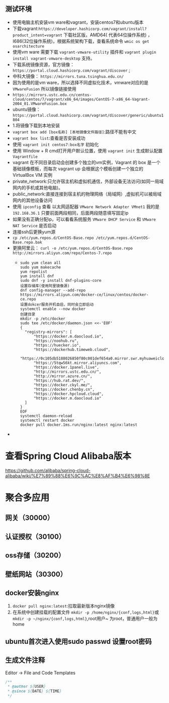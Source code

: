 ## 测试环境

- 使用电脑主机安装vm ware和vagrant，安装centos7和ubuntu版本
- 下载vagrant:`https://developer.hashicorp.com/vagrant/install?product_intent=vagrant` 下载社区版，AMD64(
  代表64位操作系统)
  ，I686(32位操作系统)，根据系统架构下载，查看系统命令 `wmic os get osarchitecture`
- 使用vm ware 需要下载 `vagrant-vmware-utility` 插件和 `vagrant plugin install vagrant-vmware-desktop` 支持。
- 下载系统镜像资源，官方镜像： `https://portal.cloud.hashicorp.com/vagrant/discover` ;
- 中科大镜像： `https://mirrors.tuna.tsinghua.edu.cn/`
- 因为使用的是vm ware，所以选择不同虚拟化技术，vmware对应的是 `VMwareFusion` 所以镜像链接使用
- `https://mirrors.ustc.edu.cn/centos-cloud/centos/7/vagrant/x86_64/images/CentOS-7-x86_64-Vagrant-2004_01.VMwareFusion.box`
- ubuntu镜像： `https://portal.cloud.hashicorp.com/vagrant/discover/generic/ubuntu1804`
- 1.将镜像下载到本地安装
- `vagrant box add [box名称] [本地镜像文件路径]`:路径不能有中文
- `vagrant box list`:查看是否安装成功
- 使用 `vagrant init centos7:box名字` 初始化
- 使用 Window + R cmd打开用户默认位置，使用 `vagrant init` 生成默认配置 `Vagrantfile`
- vagrant 在不同目录启动会创建多个独立的vm实例，Vagrant 的 box 是一个基础镜像模板，而每次 vagrant up 会根据这个模板创建一个独立的
  VirtualBox VM 实例
- private_network:只允许宿主机和虚拟机通信，外部设备无法访问(如同一局域网内的手机或其他电脑)。
- public_network:直接连接到宿主机的物理网络（局域网）,虚拟机可以被局域网内的其他设备访问
- 使用 `ipconfig` 查看 以太网适配器 `VMware Network Adapter VMnet1` 我的是 ` 192.168.36.1` 只要前面两段相同，后面两段随意填写固定ip
- 如果没有正确分配ip，可以看看系统服务 `VMware DHCP Service` 和 `VMware NAT Service` 是否启动
- 连接ssh后更换yum源
- `cp /etc/yum.repos.d/CentOS-Base.repo /etc/yum.repos.d/CentOS-Base.repo.bak`
- 更换阿里云： `curl -o /etc/yum.repos.d/CentOS-Base.repo http://mirrors.aliyun.com/repo/Centos-7.repo`
  - ```shell
    sudo yum clean all
    sudo yum makecache
    yum repolist
    yum install dnf
    sudo dnf -y install dnf-plugins-core
    设置存储库(使用阿里镜像源)
    dnf config-manager --add-repo https://mirrors.aliyun.com/docker-ce/linux/centos/docker-ce.repo
    设置dokcer服务开机自启，同时会立即启动
    systemctl enable --now docker
    创建目录
    mkdir -p /etc/docker
    sudo tee /etc/docker/daemon.json <<-'EOF'
    {
      "registry-mirrors": [
          "https://docker.m.daocloud.io",
          "https://noohub.ru",
          "https://huecker.io",
          "https://dockerhub.timeweb.cloud",
          "https://0c105db5188026850f80c001def654a0.mirror.swr.myhuaweicloud.com",
          "https://5tqw56kt.mirror.aliyuncs.com",
          "https://docker.1panel.live",
          "http://mirrors.ustc.edu.cn/",
          "http://mirror.azure.cn/",
          "https://hub.rat.dev/",
          "https://docker.ckyl.me/",
          "https://docker.chenby.cn",
          "https://docker.hpcloud.cloud",
          "https://docker.m.daocloud.io"
      ]
    }
    EOF
    systemctl daemon-reload
    systemctl restart docker
    docker pull docker.1ms.run/nginx:latest nginx:latest
- ```
  
# 查看Spring Cloud Alibaba版本
https://github.com/alibaba/spring-cloud-alibaba/wiki/%E7%89%88%E6%9C%AC%E8%AF%B4%E6%98%8E

# 聚合多应用

## 网关（30000）
## 认证授权（30100）

## oss存储（30200）

## 壁纸网站（30300）

## docker安装nginx

1. `docker pull nginx:latest`:拉取最新版本nginx镜像
2. 在系统中创建挂载的配置文件 `mkdir -p /home/nginx/{conf,logs,html}`或`mkdir -p ~/nginx/{conf,logs,html}`,root用户~
   为root，普通用户一般为home

## ubuntu首次进入使用sudo passwd 设置root密码

## 生成文件注释
Editor -> File and Code Templates
```java
/**
 * @author ${USER}
 * @since ${DATE} ${TIME}
 */
```